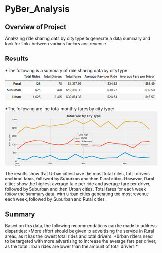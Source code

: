# PyBer_Analysis

## Overview of Project
Analyzing ride sharing data by city type to generate a data summary and look for links between various factors and revenue.

## Results

*The following is a summary of ride sharing data by city type:
![Results](/analysis/summary.png)

*The following are the total monthly fares by city type:
![Chart](/analysis/PyBer_fare_summary.png)

The results show that Urban cities have the most total rides, total drivers and total fares, followed by Suburban and then Rural cities. However, Rural cities show the highest average fare per ride and average fare per driver, followed by Suburban and then Urban cities. Total fares for each week follow the summary data, with Urban cities generating the most revenue each week, followed by Suburban and Rural cities.

## Summary

Based on this data, the following recommendations can be made to address disparities:
*More effort should be given to advertising the service in Rural areas, as it has the lowest total rides and total drivers.
*Urban riders need to be targeted with more advertising to increase the average fare per driver, as the total urban rides are lower than the amount of total drivers
*